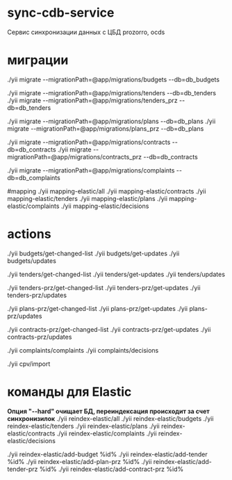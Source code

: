 # sync-cdb-service
Сервис синхронизации данных с ЦБД prozorro, ocds

# миграции
./yii migrate --migrationPath=@app/migrations/budgets --db=db_budgets

./yii migrate --migrationPath=@app/migrations/tenders --db=db_tenders
./yii migrate --migrationPath=@app/migrations/tenders_prz --db=db_tenders

./yii migrate --migrationPath=@app/migrations/plans --db=db_plans
./yii migrate --migrationPath=@app/migrations/plans_prz --db=db_plans

./yii migrate --migrationPath=@app/migrations/contracts --db=db_contracts
./yii migrate --migrationPath=@app/migrations/contracts_prz --db=db_contracts

./yii migrate --migrationPath=@app/migrations/complaints --db=db_complaints

#mapping
./yii mapping-elastic/all
./yii mapping-elastic/contracts
./yii mapping-elastic/tenders
./yii mapping-elastic/plans
./yii mapping-elastic/complaints
./yii mapping-elastic/decisions

# actions
./yii budgets/get-changed-list
./yii budgets/get-updates
./yii budgets/updates

./yii tenders/get-changed-list
./yii tenders/get-updates
./yii tenders/updates

./yii tenders-prz/get-changed-list
./yii tenders-prz/get-updates
./yii tenders-prz/updates

./yii plans-prz/get-changed-list
./yii plans-prz/get-updates
./yii plans-prz/updates

./yii contracts-prz/get-changed-list
./yii contracts-prz/get-updates
./yii contracts-prz/updates

./yii complaints/complaints
./yii complaints/decisions

./yii cpv/import

# команды для Elastic
**Опция "--hard" очищает БД, переиндексация происходит за счет синхронизилок**
./yii reindex-elastic/all
./yii reindex-elastic/budgets
./yii reindex-elastic/tenders
./yii reindex-elastic/plans
./yii reindex-elastic/contracts
./yii reindex-elastic/complaints
./yii reindex-elastic/decisions

./yii reindex-elastic/add-budget %id%
./yii reindex-elastic/add-tender %id%
./yii reindex-elastic/add-plan-prz %id%
./yii reindex-elastic/add-tender-prz %id%
./yii reindex-elastic/add-contract-prz %id%